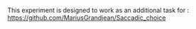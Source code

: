 This experiment is designed to work as an additional task for : https://github.com/MariusGrandjean/Saccadic_choice


